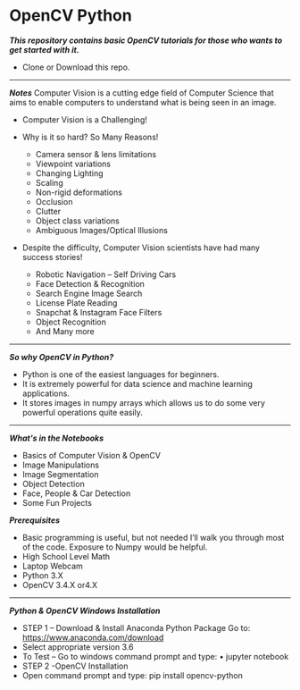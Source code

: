 # OpenCV Python

***This repository contains basic OpenCV tutorials for those who wants to get started with it.***

* Clone or Download this repo.
------
***Notes***
Computer Vision is a cutting edge field of Computer Science that aims to enable computers to understand what is being seen in an image.

* Computer Vision is a Challenging!
* Why is it so hard? So Many Reasons!
  * Camera sensor & lens limitations
  * Viewpoint variations
  * Changing Lighting
  * Scaling
  * Non-rigid deformations
  * Occlusion
  * Clutter
  * Object class variations
  * Ambiguous Images/Optical Illusions
  
* Despite the difficulty, Computer Vision scientists have had many success stories!
  * Robotic Navigation – Self Driving Cars
  * Face Detection & Recognition
  * Search Engine Image Search
  * License Plate Reading
  * Snapchat & Instagram Face Filters
  * Object Recognition
  * And Many more
------
***So why OpenCV in Python?***
  * Python is one of the easiest languages for beginners.
  * It is extremely powerful for data science and machine learning applications.
  * It stores images in numpy arrays which allows us to do some very powerful operations quite easily.
------
***What's in the Notebooks***
 * Basics of Computer Vision & OpenCV
 * Image Manipulations
 * Image Segmentation
 * Object Detection
 * Face, People & Car Detection
 * Some Fun Projects
  
***Prerequisites***
 * Basic programming is useful, but not needed I’ll walk you through most of the code. Exposure to Numpy would be helpful.
 * High School Level Math
 * Laptop Webcam
 * Python 3.X
 * OpenCV 3.4.X or4.X
 ------
***Python & OpenCV Windows Installation***
 * STEP 1 – Download & Install Anaconda Python Package Go to: https://www.anaconda.com/download
 * Select appropriate version 3.6
 * To Test – Go to windows command prompt and type: • jupyter notebook
 * STEP 2 -OpenCV Installation 
 * Open command prompt and type: pip install opencv-python


  


